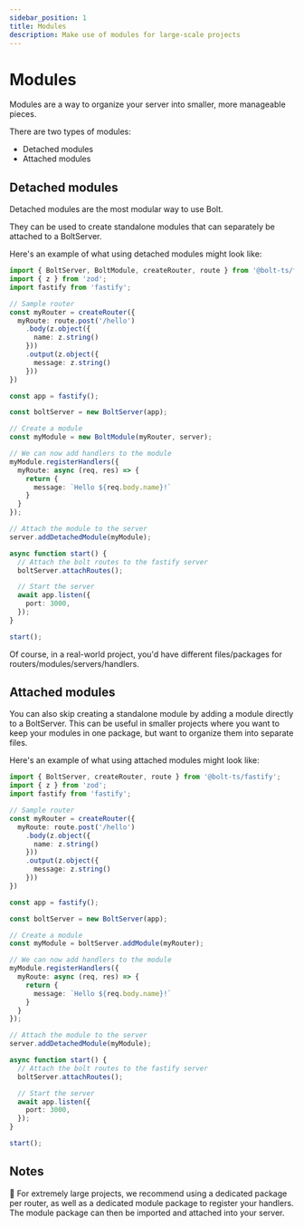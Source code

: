 ```yaml
---
sidebar_position: 1
title: Modules
description: Make use of modules for large-scale projects
---
```


# Modules

Modules are a way to organize your server into smaller, more manageable pieces.

There are two types of modules:

- Detached modules
- Attached modules

## Detached modules

Detached modules are the most modular way to use Bolt.

They can be used to create standalone modules that can separately be attached to a BoltServer.

Here's an example of what using detached modules might look like:

```typescript
import { BoltServer, BoltModule, createRouter, route } from '@bolt-ts/fastify';
import { z } from 'zod';
import fastify from 'fastify';

// Sample router
const myRouter = createRouter({
  myRoute: route.post('/hello')
    .body(z.object({
      name: z.string()
    }))
    .output(z.object({
      message: z.string()
    }))
})

const app = fastify();

const boltServer = new BoltServer(app);

// Create a module
const myModule = new BoltModule(myRouter, server);

// We can now add handlers to the module
myModule.registerHandlers({
  myRoute: async (req, res) => {
    return {
      message: `Hello ${req.body.name}!`
    }
  }
});

// Attach the module to the server
server.addDetachedModule(myModule);

async function start() {
  // Attach the bolt routes to the fastify server
  boltServer.attachRoutes();

  // Start the server
  await app.listen({
    port: 3000,
  });
}

start();
```

Of course, in a real-world project, you'd have different files/packages for routers/modules/servers/handlers.

## Attached modules

You can also skip creating a standalone module by adding a module directly to a BoltServer. This can be useful in smaller projects where you want to keep your modules in one package, but want to organize them into separate files.

Here's an example of what using attached modules might look like:

```typescript
import { BoltServer, createRouter, route } from '@bolt-ts/fastify';
import { z } from 'zod';
import fastify from 'fastify';

// Sample router
const myRouter = createRouter({
  myRoute: route.post('/hello')
    .body(z.object({
      name: z.string()
    }))
    .output(z.object({
      message: z.string()
    }))
})

const app = fastify();

const boltServer = new BoltServer(app);

// Create a module
const myModule = boltServer.addModule(myRouter);

// We can now add handlers to the module
myModule.registerHandlers({
  myRoute: async (req, res) => {
    return {
      message: `Hello ${req.body.name}!`
    }
  }
});

// Attach the module to the server
server.addDetachedModule(myModule);

async function start() {
  // Attach the bolt routes to the fastify server
  boltServer.attachRoutes();

  // Start the server
  await app.listen({
    port: 3000,
  });
}

start();
```

## Notes
 
📝 For extremely large projects, we recommend using a dedicated package per router, as well as a dedicated module package to register your handlers.
The module package can then be imported and attached into your server.